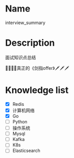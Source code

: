 Name
====

interview_summary

Description
===========

面试知识点总结

🙋‍♂️🙋‍♀️真正的《剑指offer》🗡️🗡️🗡️

Knowledge list
===========

- [x] Redis
- [x] 计算机网络
- [x] Go
- [ ] Python
- [ ] 操作系统
- [ ] Mysql
- [ ] Kafka
- [ ] K8s
- [ ] Elasticsearch
